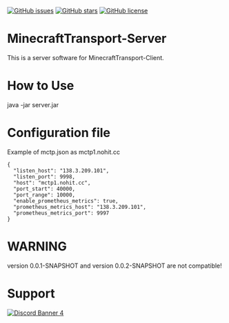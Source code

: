 [![GitHub issues](https://img.shields.io/github/issues/RezxisNetwork/MinecraftTransport-Server?style=for-the-badge)](https://github.com/RezxisNetwork/MinecraftTransport-Server/issues)
[![GitHub stars](https://img.shields.io/github/stars/RezxisNetwork/MinecraftTransport-Server?style=for-the-badge)](https://github.com/RezxisNetwork/MinecraftTransport-Server/stargazers)
[![GitHub license](https://img.shields.io/github/license/RezxisNetwork/MinecraftTransport-Server?style=for-the-badge)](https://github.com/RezxisNetwork/MinecraftTransport-Server)
# MinecraftTransport-Server
This is a server software for MinecraftTransport-Client.

# How to Use
java -jar server.jar

# Configuration file
Example of mctp.json as mctp1.nohit.cc
```
{
  "listen_host": "138.3.209.101",
  "listen_port": 9998,
  "host": "mctp1.nohit.cc",
  "port_start": 40000,
  "port_range": 10000,
  "enable_prometheus_metrics": true,
  "prometheus_metrics_host": "138.3.209.101",
  "prometheus_metrics_port": 9997
}
```

# WARNING
version 0.0.1-SNAPSHOT and version 0.0.2-SNAPSHOT are not compatible!

# Support
[![Discord Banner 4](https://discordapp.com/api/guilds/867038364552396860/widget.png?style=banner4)](https://discord.gg/Y6w5Jv3EAR)

  
